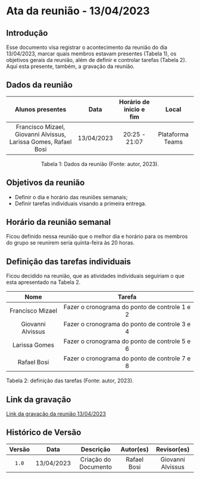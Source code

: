 # Ata da reunião - 13/04/2023

## Introdução

Esse documento visa registrar o acontecimento da reunião do dia 13/04/2023, marcar quais membros estavam presentes (Tabela 1), os objetivos gerais da reunião, além de definir e controlar tarefas (Tabela 2). Aqui esta presente, também, a gravação da reunião.

## Dados da reunião

| Alunos presentes      |    Data    | Horário de inicio e fim |      Local       |
| :-------------------: | :--------: | :---------------------: | :--------------: |
| Francisco Mizael, Giovanni Alvissus, Larissa Gomes, Rafael Bosi | 13/04/2023 | 20:25 - 21:07 | Plataforma Teams |

<div align="center">
<p> Tabela 1: Dados da reunião (Fonte: autor, 2023). </p>
</div>

## Objetivos da reunião

- Definir o dia e horário das reuniões semanais;
- Definir tarefas individuais visando a primeira entrega.

## Horário da reunião semanal

Ficou definido nessa reunião que o melhor dia e horário para os membros do grupo se reunirem seria quinta-feira às 20 horas.

## Definição das tarefas individuais

Ficou decidido na reunião, que as atividades individuais seguiriam o que esta apresentado na Tabela 2.

| Nome |    Tarefa   |
| :---------------: | :--------------------------------------------:|
| Francisco Mizael | Fazer o cronograma do ponto de controle 1 e 2 |
| Giovanni Alvissus | Fazer o cronograma do ponto de controle 3 e 4 |
| Larissa Gomes | Fazer o cronograma do ponto de controle 5 e 6 |
| Rafael Bosi | Fazer o cronograma do ponto de controle 7 e 8 |

Tabela 2: definição das tarefas (Fonte: autor, 2023).

## Link da gravação

[Link da gravação da reunião 13/04/2023](https://youtu.be/awlEPQoEpKE)

## Histórico de Versão

| Versão   | Data       | Descrição                         |  Autor(es)    | Revisor(es)      |
| :------: | :--------: |:--------------------------------: | :-----------: | :--------------: |
| `1.0`    | 13/04/2023     | Criação do Documento         |    Rafael Bosi   |   Giovanni Alvissus   |



